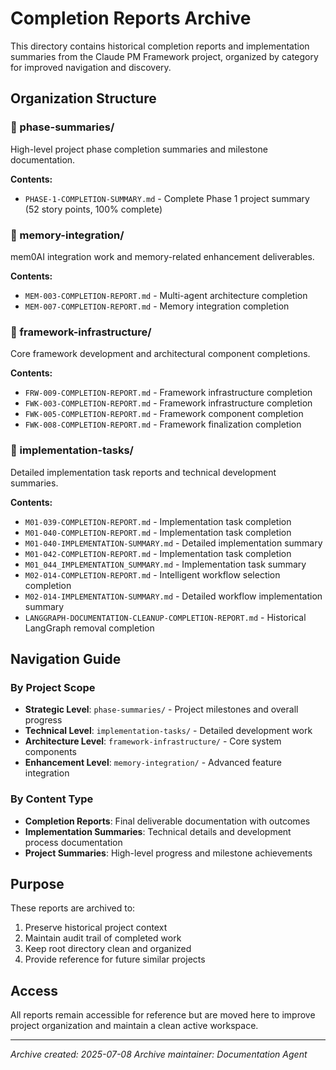 # Completion Reports Archive

This directory contains historical completion reports and implementation summaries from the Claude PM Framework project, organized by category for improved navigation and discovery.

## Organization Structure

### 📁 phase-summaries/
High-level project phase completion summaries and milestone documentation.

**Contents:**
- `PHASE-1-COMPLETION-SUMMARY.md` - Complete Phase 1 project summary (52 story points, 100% complete)

### 📁 memory-integration/
mem0AI integration work and memory-related enhancement deliverables.

**Contents:**
- `MEM-003-COMPLETION-REPORT.md` - Multi-agent architecture completion
- `MEM-007-COMPLETION-REPORT.md` - Memory integration completion

### 📁 framework-infrastructure/
Core framework development and architectural component completions.

**Contents:**
- `FRW-009-COMPLETION-REPORT.md` - Framework infrastructure completion
- `FWK-003-COMPLETION-REPORT.md` - Framework infrastructure completion
- `FWK-005-COMPLETION-REPORT.md` - Framework component completion  
- `FWK-008-COMPLETION-REPORT.md` - Framework finalization completion

### 📁 implementation-tasks/
Detailed implementation task reports and technical development summaries.

**Contents:**
- `M01-039-COMPLETION-REPORT.md` - Implementation task completion
- `M01-040-COMPLETION-REPORT.md` - Implementation task completion
- `M01-040-IMPLEMENTATION-SUMMARY.md` - Detailed implementation summary
- `M01-042-COMPLETION-REPORT.md` - Implementation task completion
- `M01_044_IMPLEMENTATION_SUMMARY.md` - Implementation task summary
- `M02-014-COMPLETION-REPORT.md` - Intelligent workflow selection completion
- `M02-014-IMPLEMENTATION-SUMMARY.md` - Detailed workflow implementation summary
- `LANGGRAPH-DOCUMENTATION-CLEANUP-COMPLETION-REPORT.md` - Historical LangGraph removal completion

## Navigation Guide

### By Project Scope
- **Strategic Level**: `phase-summaries/` - Project milestones and overall progress
- **Technical Level**: `implementation-tasks/` - Detailed development work
- **Architecture Level**: `framework-infrastructure/` - Core system components
- **Enhancement Level**: `memory-integration/` - Advanced feature integration

### By Content Type
- **Completion Reports**: Final deliverable documentation with outcomes
- **Implementation Summaries**: Technical details and development process documentation
- **Project Summaries**: High-level progress and milestone achievements

## Purpose

These reports are archived to:
1. Preserve historical project context
2. Maintain audit trail of completed work
3. Keep root directory clean and organized
4. Provide reference for future similar projects

## Access

All reports remain accessible for reference but are moved here to improve project organization and maintain a clean active workspace.

---
*Archive created: 2025-07-08*
*Archive maintainer: Documentation Agent*